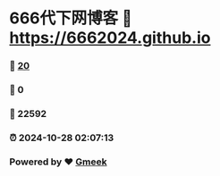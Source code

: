 # 666代下网博客 :link: https://6662024.github.io 
### :page_facing_up: [20](https://6662024.github.io/tag.html) 
### :speech_balloon: 0 
### :hibiscus: 22592 
### :alarm_clock: 2024-10-28 02:07:13 
### Powered by :heart: [Gmeek](https://github.com/Meekdai/Gmeek)
